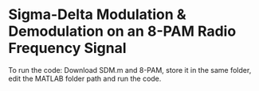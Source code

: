 # Sigma-Delta Modulation & Demodulation on an 8-PAM Radio Frequency Signal
To run the code: Download SDM.m and 8-PAM, store it in the same folder, edit the MATLAB folder path and run the code.
